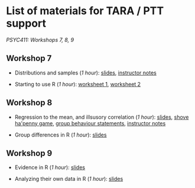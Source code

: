# List of materials for TARA / PTT support
_PSYC411: Workshops 7, 8, 9_

## Workshop 7

- Distributions and samples (_1 hour_):
   [slides](distributions-samples.pdf),
   [instructor notes](distributions-samples.html)

- Starting to use R (_1 hour_):
   [worksheet 1](https://ajwills72.github.io/rminr/intro-rstudio.html),
   [worksheet 2](https://ajwills72.github.io/rminr/exploring-incomes.html)
   
## Workshop 8

- Regression to the mean, and illsusory correlation (_1 hour_):
   [slides](regress-corr.pdf), 
   [shove ha'penny game](http://www.psy.plymouth.ac.uk/labplus/lp411ShoveHapenny/default.html), 
   [group behaviour statements](irr-corr.html), 
   [instructor notes](regress-corr.html)

- Group differences in R (_1 hour_): 
   [slides](https://ajwills72.github.io/rminr/group-differences.html)

## Workshop 9

- Evidence in R (_1 hour_):
  [slides](https://ajwills72.github.io/rminr/evidence.html)
  
- Analyzing their own data in R (_1 hour_):
  [slides](https://ajwills72.github.io/rminr/using-projects.html)
  
